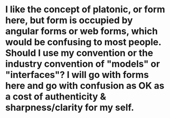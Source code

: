 # I like the concept of platonic, or form here, but form is occupied by angular forms or web forms, which would be confusing to most people. Should I use my convention or the industry convention of "models" or "interfaces"? I will go with forms here and go with confusion as OK as a cost of authenticity & sharpness/clarity for my self.